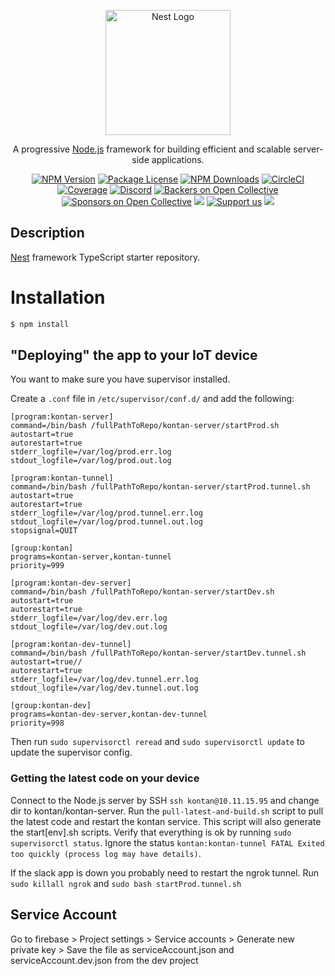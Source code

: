 <p align="center">
  <a href="http://nestjs.com/" target="blank"><img src="https://nestjs.com/img/logo-small.svg" width="200" alt="Nest Logo" /></a>
</p>

[circleci-image]: https://img.shields.io/circleci/build/github/nestjs/nest/master?token=abc123def456
[circleci-url]: https://circleci.com/gh/nestjs/nest

  <p align="center">A progressive <a href="http://nodejs.org" target="_blank">Node.js</a> framework for building efficient and scalable server-side applications.</p>
    <p align="center">
<a href="https://www.npmjs.com/~nestjscore" target="_blank"><img src="https://img.shields.io/npm/v/@nestjs/core.svg" alt="NPM Version" /></a>
<a href="https://www.npmjs.com/~nestjscore" target="_blank"><img src="https://img.shields.io/npm/l/@nestjs/core.svg" alt="Package License" /></a>
<a href="https://www.npmjs.com/~nestjscore" target="_blank"><img src="https://img.shields.io/npm/dm/@nestjs/common.svg" alt="NPM Downloads" /></a>
<a href="https://circleci.com/gh/nestjs/nest" target="_blank"><img src="https://img.shields.io/circleci/build/github/nestjs/nest/master" alt="CircleCI" /></a>
<a href="https://coveralls.io/github/nestjs/nest?branch=master" target="_blank"><img src="https://coveralls.io/repos/github/nestjs/nest/badge.svg?branch=master#9" alt="Coverage" /></a>
<a href="https://discord.gg/G7Qnnhy" target="_blank"><img src="https://img.shields.io/badge/discord-online-brightgreen.svg" alt="Discord"/></a>
<a href="https://opencollective.com/nest#backer" target="_blank"><img src="https://opencollective.com/nest/backers/badge.svg" alt="Backers on Open Collective" /></a>
<a href="https://opencollective.com/nest#sponsor" target="_blank"><img src="https://opencollective.com/nest/sponsors/badge.svg" alt="Sponsors on Open Collective" /></a>
  <a href="https://paypal.me/kamilmysliwiec" target="_blank"><img src="https://img.shields.io/badge/Donate-PayPal-ff3f59.svg"/></a>
    <a href="https://opencollective.com/nest#sponsor"  target="_blank"><img src="https://img.shields.io/badge/Support%20us-Open%20Collective-41B883.svg" alt="Support us"></a>
  <a href="https://twitter.com/nestframework" target="_blank"><img src="https://img.shields.io/twitter/follow/nestframework.svg?style=social&label=Follow"></a>
</p>
  <!--[![Backers on Open Collective](https://opencollective.com/nest/backers/badge.svg)](https://opencollective.com/nest#backer)
  [![Sponsors on Open Collective](https://opencollective.com/nest/sponsors/badge.svg)](https://opencollective.com/nest#sponsor)-->

## Description

[Nest](https://github.com/nestjs/nest) framework TypeScript starter repository.

# Installation

```bash
$ npm install
```

## "Deploying" the app to your IoT device 

You want to make sure you have supervisor installed.

Create a `.conf` file in `/etc/supervisor/conf.d/` and add the following:

```
[program:kontan-server]
command=/bin/bash /fullPathToRepo/kontan-server/startProd.sh
autostart=true
autorestart=true
stderr_logfile=/var/log/prod.err.log
stdout_logfile=/var/log/prod.out.log

[program:kontan-tunnel]
command=/bin/bash /fullPathToRepo/kontan-server/startProd.tunnel.sh
autostart=true
autorestart=true
stderr_logfile=/var/log/prod.tunnel.err.log
stdout_logfile=/var/log/prod.tunnel.out.log
stopsignal=QUIT

[group:kontan]
programs=kontan-server,kontan-tunnel
priority=999

[program:kontan-dev-server]
command=/bin/bash /fullPathToRepo/kontan-server/startDev.sh
autostart=true
autorestart=true
stderr_logfile=/var/log/dev.err.log
stdout_logfile=/var/log/dev.out.log

[program:kontan-dev-tunnel]
command=/bin/bash /fullPathToRepo/kontan-server/startDev.tunnel.sh
autostart=true//
autorestart=true
stderr_logfile=/var/log/dev.tunnel.err.log
stdout_logfile=/var/log/dev.tunnel.out.log

[group:kontan-dev]
programs=kontan-dev-server,kontan-dev-tunnel
priority=998

```

Then run `sudo supervisorctl reread` and `sudo supervisorctl update` to update the supervisor config.

### Getting the latest code on your device

Connect to the Node.js server by SSH `ssh kontan@10.11.15.95` and change dir to kontan/kontan-server. Run the `pull-latest-and-build.sh` script to pull the latest code and restart the kontan service. This script will also generate the start[env].sh scripts. Verify that everything is ok by running `sudo supervisorctl status`. Ignore the status `kontan:kontan-tunnel FATAL Exited too quickly (process log may have details)`.

If the slack app is down you probably need to restart the ngrok tunnel. Run `sudo killall ngrok` and `sudo bash startProd.tunnel.sh`

## Service Account 
Go to firebase > Project settings > Service accounts > Generate new private key > Save the file as serviceAccount.json and serviceAccount.dev.json from the dev project
